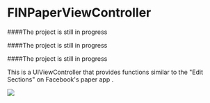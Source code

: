 # FINPaperViewController
####The project is still in progress

####The project is still in progress

####The project is still in progress

This is a UIViewController that  provides functions similar to the "Edit Sections" on Facebook's paper app .

![](http://ww2.sinaimg.cn/large/0060lm7Tgw1f4vw2fuy1rj30af0ijq4r.jpg)
